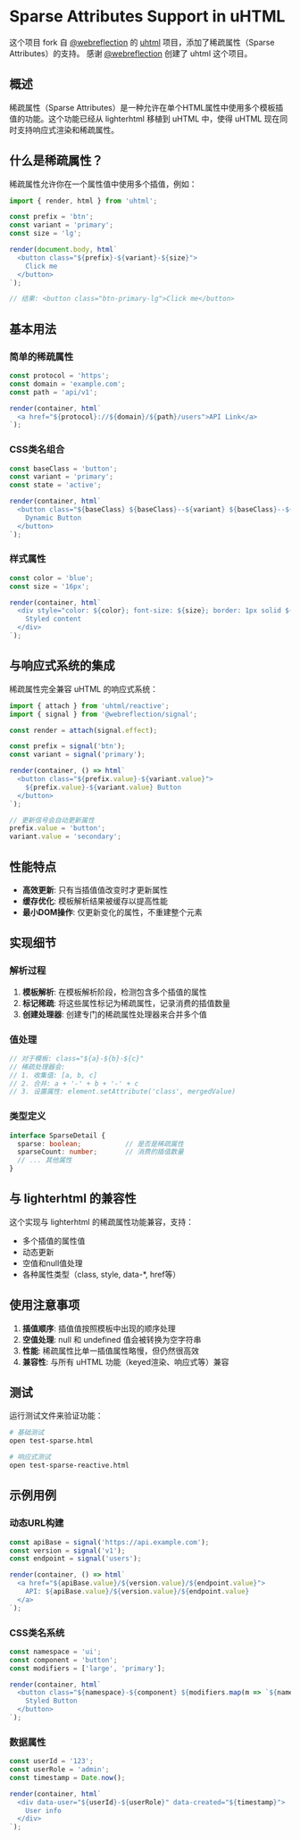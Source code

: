 # Sparse Attributes Support in uHTML
这个项目 fork 自 [@webreflection](https://github.com/webreflection) 的 [uhtml](https://github.com/webreflection/uhtml) 项目，添加了稀疏属性（Sparse Attributes）的支持。
感谢 [@webreflection](https://github.com/webreflection) 创建了 uhtml 这个项目。

## 概述
稀疏属性（Sparse Attributes）是一种允许在单个HTML属性中使用多个模板插值的功能。这个功能已经从 lighterhtml 移植到 uHTML 中，使得 uHTML 现在同时支持响应式渲染和稀疏属性。

## 什么是稀疏属性？

稀疏属性允许你在一个属性值中使用多个插值，例如：

```javascript
import { render, html } from 'uhtml';

const prefix = 'btn';
const variant = 'primary';
const size = 'lg';

render(document.body, html`
  <button class="${prefix}-${variant}-${size}">
    Click me
  </button>
`);

// 结果: <button class="btn-primary-lg">Click me</button>
```

## 基本用法

### 简单的稀疏属性

```javascript
const protocol = 'https';
const domain = 'example.com';
const path = 'api/v1';

render(container, html`
  <a href="${protocol}://${domain}/${path}/users">API Link</a>
`);
```

### CSS类名组合

```javascript
const baseClass = 'button';
const variant = 'primary';
const state = 'active';

render(container, html`
  <button class="${baseClass} ${baseClass}--${variant} ${baseClass}--${state}">
    Dynamic Button
  </button>
`);
```

### 样式属性

```javascript
const color = 'blue';
const size = '16px';

render(container, html`
  <div style="color: ${color}; font-size: ${size}; border: 1px solid ${color};">
    Styled content
  </div>
`);
```

## 与响应式系统的集成

稀疏属性完全兼容 uHTML 的响应式系统：

```javascript
import { attach } from 'uhtml/reactive';
import { signal } from '@webreflection/signal';

const render = attach(signal.effect);

const prefix = signal('btn');
const variant = signal('primary');

render(container, () => html`
  <button class="${prefix.value}-${variant.value}">
    ${prefix.value}-${variant.value} Button
  </button>
`);

// 更新信号会自动更新属性
prefix.value = 'button';
variant.value = 'secondary';
```

## 性能特点

- **高效更新**: 只有当插值值改变时才更新属性
- **缓存优化**: 模板解析结果被缓存以提高性能
- **最小DOM操作**: 仅更新变化的属性，不重建整个元素

## 实现细节

### 解析过程

1. **模板解析**: 在模板解析阶段，检测包含多个插值的属性
2. **标记稀疏**: 将这些属性标记为稀疏属性，记录消费的插值数量
3. **创建处理器**: 创建专门的稀疏属性处理器来合并多个值

### 值处理

```javascript
// 对于模板: class="${a}-${b}-${c}"
// 稀疏处理器会:
// 1. 收集值: [a, b, c]
// 2. 合并: a + '-' + b + '-' + c
// 3. 设置属性: element.setAttribute('class', mergedValue)
```

### 类型定义

```typescript
interface SparseDetail {
  sparse: boolean;           // 是否是稀疏属性
  sparseCount: number;       // 消费的插值数量
  // ... 其他属性
}
```

## 与 lighterhtml 的兼容性

这个实现与 lighterhtml 的稀疏属性功能兼容，支持：

- 多个插值的属性值
- 动态更新
- 空值和null值处理
- 各种属性类型（class, style, data-*, href等）

## 使用注意事项

1. **插值顺序**: 插值值按照模板中出现的顺序处理
2. **空值处理**: null 和 undefined 值会被转换为空字符串
3. **性能**: 稀疏属性比单一插值属性略慢，但仍然很高效
4. **兼容性**: 与所有 uHTML 功能（keyed渲染、响应式等）兼容

## 测试

运行测试文件来验证功能：

```bash
# 基础测试
open test-sparse.html

# 响应式测试  
open test-sparse-reactive.html
```

## 示例用例

### 动态URL构建

```javascript
const apiBase = signal('https://api.example.com');
const version = signal('v1');
const endpoint = signal('users');

render(container, () => html`
  <a href="${apiBase.value}/${version.value}/${endpoint.value}">
    API: ${apiBase.value}/${version.value}/${endpoint.value}
  </a>
`);
```

### CSS类名系统

```javascript
const namespace = 'ui';
const component = 'button';
const modifiers = ['large', 'primary'];

render(container, html`
  <button class="${namespace}-${component} ${modifiers.map(m => `${namespace}-${component}--${m}`).join(' ')}">
    Styled Button
  </button>
`);
```

### 数据属性

```javascript
const userId = '123';
const userRole = 'admin';
const timestamp = Date.now();

render(container, html`
  <div data-user="${userId}-${userRole}" data-created="${timestamp}">
    User info
  </div>
`);
```
